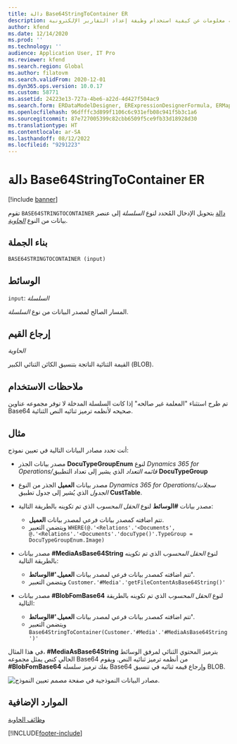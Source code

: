 ```yaml
---
title: دالة Base64StringToContainer ER
description: توفر هذه المقالة معلومات عن كيفية استخدام وظيفة إعداد التقارير الإلكترونية Base64StringToContainer‏ (ER).
author: kfend
ms.date: 12/14/2020
ms.prod: ''
ms.technology: ''
audience: Application User, IT Pro
ms.reviewer: kfend
ms.search.region: Global
ms.author: filatovm
ms.search.validFrom: 2020-12-01
ms.dyn365.ops.version: 10.0.17
ms.custom: 58771
ms.assetid: 24223e13-727a-4be6-a22d-4d427f504ac9
ms.search.form: ERDataModelDesigner, ERExpressionDesignerFormula, ERMappedFormatDesigner, ERModelMappingDesigner
ms.openlocfilehash: 96dfffc3d899f1106c6c931efb08c941f5b3c1a6
ms.sourcegitcommit: 87e727005399c82cbb6509f5ce9fb33d18928d30
ms.translationtype: HT
ms.contentlocale: ar-SA
ms.lasthandoff: 08/12/2022
ms.locfileid: "9291223"
---
```

# <a name="base64stringtocontainer-er-function"></a>دالة Base64StringToContainer ER

[!include [banner](../includes/banner.md)]

تقوم `BASE64STRINGTOCONTAINER` [دالة](er-formula-language.md#Functions) بتحويل الإدخال المُحدد لنوع *السلسلة* إلى عنصر بيانات من النوع *[الحاوية](er-functions-category-container.md)*.

## <a name="syntax"></a>بناء الجملة

```vb
BASE64STRINGTOCONTAINER (input)
```

## <a name="arguments"></a>الوسائط

`input`: *السلسلة*

المسار الصالح لمصدر البيانات من نوع *السلسلة*.

## <a name="return-values"></a>إرجاع القيم

*الحاوية*

القيمة الثنائية الناتجة بتنسيق الكائن الثنائي الكبير (BLOB).

## <a name="usage-notes"></a>ملاحظات الاستخدام

تم طرح استثناء "المعلمة غير صالحه" إذا كانت السلسلة المدخلة لا توفر مجموعه عناوين Base64 صحيحه لأنظمه ترميز ثنائيه النص الثنائية.

## <a name="example"></a>مثال

أنت تحدد مصادر البيانات التالية في تعيين نموذج:

- مصدر بيانات الجذر **DocuTypeGroupEnum** لنوع *Dynamics 365 for Operations/قائمه التعداد* الذي يشير إلى تعداد التطبيق **DocuTypeGroup**
- مصدر بيانات **العميل** الجذر من النوع *Dynamics 365 for Operations/سجلات الجدول* الذي يُشير إلى جدول تطبيق **CustTable**.
- مصدر بيانات **\#الوسائط** لنوع *الحقل المحسوب* الذي تم تكوينه بالطريقة التالية:

    - تتم اضافته كمصدر بيانات فرعي لمصدر بيانات **العميل**.
    - ويتضمن التعبير `WHERE(@.'<Relations'.'<Documents', @.'<Relations'.'<Documents'.'docuType()'.TypeGroup = DocuTypeGroupEnum.Image)`

- مصدر بيانات **\#MediaAsBase64String** لنوع *الحقل المحسوب* الذي تم تكوينه بالطريقة التالية:

    - تتم اضافته كمصدر بيانات فرعي لمصدر بيانات **العميل.'\#الوسائط'**.
    - ويتضمن التعبير `Customer.'#Media'.'getFileContentAsBase64String()'`

- مصدر بيانات **\#BlobFomBase64** لنوع *الحقل المحسوب* الذي تم تكوينه بالطريقة التالية:

    - تتم اضافته كمصدر بيانات فرعي لمصدر بيانات **العميل.'\#الوسائط'**.
    - ويتضمن التعبير `Base64StringToContainer(Customer.'#Media'.'#MediaAsBase64String')'`

في هذا المثال، **\#MediaAsBase64String** بترميز المحتوي الثنائي لمرفق الوسائط الحالي كنص يمثل مجموعه Base64 من أنظمه ترميز ثنائيه النص. ويقوم **\#BlobFomBase64** بفك ترميز سلسله Base64 وإرجاع قيمه ثنائيه في تنسيق BLOB.

![مصادر البيانات النموذجية في صفحة مصمم تعيين النموذج.](./media/er-functions-container-base64stringtocontainer-1.png)

## <a name="additional-resources"></a>الموارد الإضافية

[وظائف الحاوية](er-functions-category-container.md)


[!INCLUDE[footer-include](../../../includes/footer-banner.md)]
